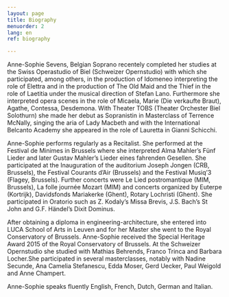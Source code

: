 ```yaml
---
layout: page
title: Biography
menuorder: 2
lang: en
ref: biography

---
```




Anne-Sophie Sevens, Belgian Soprano recentely completed her studies at the Swiss Operastudio of Biel (Schweizer Opernstudio) with which she participated, among others, in the production of Idomeneo interpreting the role of Elettra and in the production of The Old Maid and the Thief in the role of Laetitia under the musical direction of Stefan Lano. Furthermore she interpreted opera scenes in the role of Micaela, Marie (Die verkaufte Braut), Agathe, Contessa, Desdemona. 
With Theater TOBS (Theater Orchester Biel Solothurn) she made her debut as Sopranistin in Masterclass of Terrence McNally, singing the aria of Lady Macbeth and with the International Belcanto Academy she appeared in the role of Lauretta in Gianni Schicchi.

Anne-Sophie performs regularly as a Recitalist. She performed at the Festival de Minimes in Brussels where she interpreted Alma Mahler’s Fünf Lieder and later Gustav Mahler’s Lieder eines fahrenden Gesellen. She participated at the Inauguration of the auditorium Joseph Jongen (CRB, Brussels), the Festival Courants d’Air (Brussels) and the Festival Musiq’3 (Flagey, Brussels). Further concerts were Le Lied postromantique (MIM, Brussels), La folle journée Mozart (MIM) and concerts organized by Euterpe (Kortrijk), Davidsfonds Mariakerke (Ghent), Rotary Lochristi (Ghent). She participated in Oratorio such as Z. Kodaly’s Missa Brevis, J.S. Bach’s St John and G.F. Händel’s Dixit Dominus.

After obtaining a diploma in engineering-architecture, she entered into LUCA School of Arts in Leuven and for her Master she went to the Royal Conservatory of Brussels. Anne-Sophie received the Special Heritage Award 2015 of the Royal Conservatory of Brussels. 
At the Schweizer Opernstudio she studied with Mathias Behrends, Franco Trinca and Barbara Locher.She participated in several masterclasses, notably with Nadine Secunde, Ana Camelia Stefanescu, Edda Moser, Gerd Uecker, Paul Weigold and Anne Champert.

Anne-Sophie speaks fluently English, French, Dutch, German and Italian.
